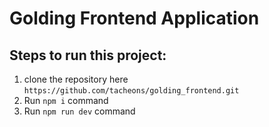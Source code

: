 # Golding Frontend Application

## Steps to run this project:

1. clone the repository here `https://github.com/tacheons/golding_frontend.git`
2. Run `npm i` command
3. Run `npm run dev` command
